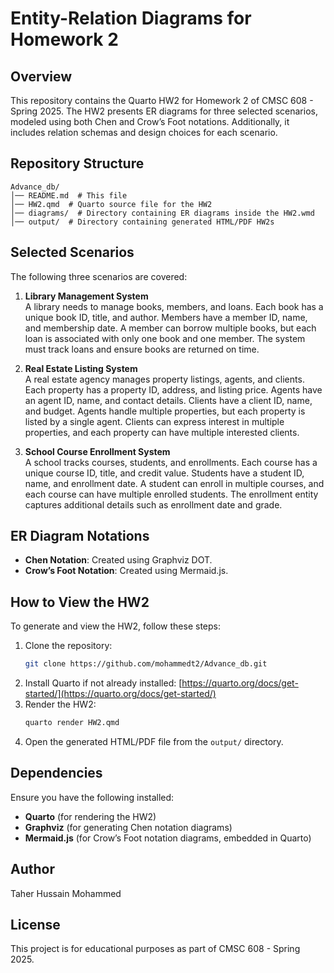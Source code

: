 # Entity-Relation Diagrams for Homework 2

## Overview
This repository contains the Quarto HW2 for Homework 2 of CMSC 608 - Spring 2025. The HW2 presents ER diagrams for three selected scenarios, modeled using both Chen and Crow’s Foot notations. Additionally, it includes relation schemas and design choices for each scenario.

## Repository Structure
```
Advance_db/
│── README.md  # This file
│── HW2.qmd  # Quarto source file for the HW2
│── diagrams/  # Directory containing ER diagrams inside the HW2.wmd
│── output/  # Directory containing generated HTML/PDF HW2s
```

## Selected Scenarios
The following three scenarios are covered:

1. **Library Management System**  
   A library needs to manage books, members, and loans. Each book has a unique book ID, title, and author. Members have a member ID, name, and membership date. A member can borrow multiple books, but each loan is associated with only one book and one member. The system must track loans and ensure books are returned on time.

2. **Real Estate Listing System**  
   A real estate agency manages property listings, agents, and clients. Each property has a property ID, address, and listing price. Agents have an agent ID, name, and contact details. Clients have a client ID, name, and budget. Agents handle multiple properties, but each property is listed by a single agent. Clients can express interest in multiple properties, and each property can have multiple interested clients.

3. **School Course Enrollment System**  
   A school tracks courses, students, and enrollments. Each course has a unique course ID, title, and credit value. Students have a student ID, name, and enrollment date. A student can enroll in multiple courses, and each course can have multiple enrolled students. The enrollment entity captures additional details such as enrollment date and grade.

## ER Diagram Notations
- **Chen Notation**: Created using Graphviz DOT.
- **Crow’s Foot Notation**: Created using Mermaid.js.

## How to View the HW2
To generate and view the HW2, follow these steps:
1. Clone the repository:
   ```sh
   git clone https://github.com/mohammedt2/Advance_db.git
   ```
2. Install Quarto if not already installed: [https://quarto.org/docs/get-started/](https://quarto.org/docs/get-started/)
3. Render the HW2:
   ```sh
   quarto render HW2.qmd
   ```
4. Open the generated HTML/PDF file from the `output/` directory.

## Dependencies
Ensure you have the following installed:
- **Quarto** (for rendering the HW2)
- **Graphviz** (for generating Chen notation diagrams)
- **Mermaid.js** (for Crow’s Foot notation diagrams, embedded in Quarto)

## Author
Taher Hussain Mohammed

## License
This project is for educational purposes as part of CMSC 608 - Spring 2025.
